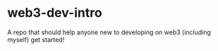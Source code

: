 # web3-dev-intro
A repo that should help anyone new to developing on web3 (including myself) get started!
